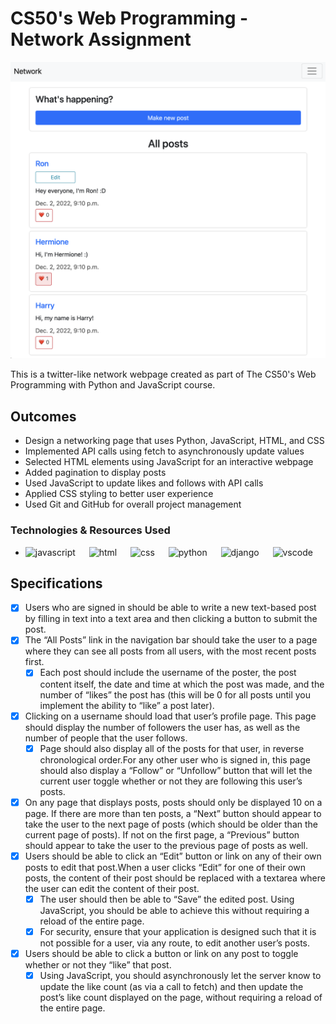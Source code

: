 # CS50's Web Programming - Network Assignment

![Image](./img/screenshot.png)

This is a twitter-like network webpage created as part of The CS50's Web Programming with Python and JavaScript course.  

## Outcomes
- Design a networking page that uses Python, JavaScript, HTML, and CSS
- Implemented API calls using fetch to asynchronously update values
- Selected HTML elements using JavaScript for an interactive webpage
- Added pagination to display posts
- Used JavaScript to update likes and follows with API calls
- Applied CSS styling to better user experience
- Used Git and GitHub for overall project management

### Technologies & Resources Used
- <img src="https://cdn.jsdelivr.net/gh/devicons/devicon/icons/javascript/javascript-original.svg" alt="javascript" width="30" height="30"/> &emsp; <img src="https://cdn.jsdelivr.net/gh/devicons/devicon/icons/html5/html5-original.svg" alt="html" width="30" height="30"/> &emsp; <img src="https://cdn.jsdelivr.net/gh/devicons/devicon/icons/css3/css3-original.svg" alt="css" width="30" height="30"/> &emsp; <img src="https://cdn.jsdelivr.net/gh/devicons/devicon/icons/python/python-original.svg" alt = "python" width="30" height="30"/> &emsp; <img src="https://cdn.jsdelivr.net/gh/devicons/devicon/icons/django/django-plain.svg" alt="django" width="30" height="30"/> &emsp; <img src="https://cdn.jsdelivr.net/gh/devicons/devicon/icons/vscode/vscode-original.svg" alt="vscode" width="30" height="30"/> 

## Specifications 
- [x] Users who are signed in should be able to write a new text-based post by filling in text into a text area and then clicking a button to submit the post.
- [x] The “All Posts” link in the navigation bar should take the user to a page where they can see all posts from all users, with the most recent posts first.
    - [x] Each post should include the username of the poster, the post content itself, the date and time at which the post was made, and the number of “likes” the post has (this will be 0 for all posts until you implement the ability to “like” a post later).
- [x] Clicking on a username should load that user’s profile page. This page should display the number of followers the user has, as well as the number of people that the user follows.
    - [x] Page should also display all of the posts for that user, in reverse chronological order.For any other user who is signed in, this page should also display a “Follow” or “Unfollow” button that will let the current user toggle whether or not they are following this user’s posts. 
- [x] On any page that displays posts, posts should only be displayed 10 on a page. If there are more than ten posts, a “Next” button should appear to take the user to the next page of posts (which should be older than the current page of posts). If not on the first page, a “Previous” button should appear to take the user to the previous page of posts as well.
- [x] Users should be able to click an “Edit” button or link on any of their own posts to edit that post.When a user clicks “Edit” for one of their own posts, the content of their post should be replaced with a textarea where the user can edit the content of their post.
    - [x] The user should then be able to “Save” the edited post. Using JavaScript, you should be able to achieve this without requiring a reload of the entire page.
    - [x] For security, ensure that your application is designed such that it is not possible for a user, via any route, to edit another user’s posts.
- [x] Users should be able to click a button or link on any post to toggle whether or not they “like” that post.
    - [x] Using JavaScript, you should asynchronously let the server know to update the like count (as via a call to fetch) and then update the post’s like count displayed on the page, without requiring a reload of the entire page.